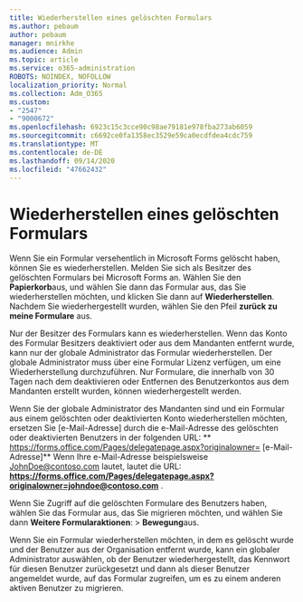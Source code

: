 ```yaml
---
title: Wiederherstellen eines gelöschten Formulars
ms.author: pebaum
author: pebaum
manager: mnirkhe
ms.audience: Admin
ms.topic: article
ms.service: o365-administration
ROBOTS: NOINDEX, NOFOLLOW
localization_priority: Normal
ms.collection: Adm_O365
ms.custom:
- "2547"
- "9000672"
ms.openlocfilehash: 6923c15c3cce90c98ae79181e978fba273ab6059
ms.sourcegitcommit: c6692ce0fa1358ec3529e59ca0ecdfdea4cdc759
ms.translationtype: MT
ms.contentlocale: de-DE
ms.lasthandoff: 09/14/2020
ms.locfileid: "47662432"
---
```

# <a name="restore-a-deleted-form"></a>Wiederherstellen eines gelöschten Formulars

Wenn Sie ein Formular versehentlich in Microsoft Forms gelöscht haben, können Sie es wiederherstellen. Melden Sie sich als Besitzer des gelöschten Formulars bei Microsoft Forms an. Wählen Sie den **Papierkorb**aus, und wählen Sie dann das Formular aus, das Sie wiederherstellen möchten, und klicken Sie dann auf **Wiederherstellen**. Nachdem Sie wiederhergestellt wurden, wählen Sie den Pfeil **zurück zu meine Formulare** aus.

Nur der Besitzer des Formulars kann es wiederherstellen. Wenn das Konto des Formular Besitzers deaktiviert oder aus dem Mandanten entfernt wurde, kann nur der globale Administrator das Formular wiederherstellen. Der globale Administrator muss über eine Formular Lizenz verfügen, um eine Wiederherstellung durchzuführen. Nur Formulare, die innerhalb von 30 Tagen nach dem deaktivieren oder Entfernen des Benutzerkontos aus dem Mandanten erstellt wurden, können wiederhergestellt werden.

Wenn Sie der globale Administrator des Mandanten sind und ein Formular aus einem gelöschten oder deaktivierten Konto wiederherstellen möchten, ersetzen Sie [e-Mail-Adresse] durch die e-Mail-Adresse des gelöschten oder deaktivierten Benutzers in der folgenden URL: ** https://forms.office.com/Pages/delegatepage.aspx?originalowner= [e-Mail-Adresse]** Wenn Ihre e-Mail-Adresse beispielsweise JohnDoe@contoso.com lautet, lautet die URL: **https://forms.office.com/Pages/delegatepage.aspx?originalowner=johndoe@contoso.com** . 

Wenn Sie Zugriff auf die gelöschten Formulare des Benutzers haben, wählen Sie das Formular aus, das Sie migrieren möchten, und wählen Sie dann **Weitere Formularaktionen**:  >  **Bewegung**aus.

Wenn Sie ein Formular wiederherstellen möchten, in dem es gelöscht wurde und der Benutzer aus der Organisation entfernt wurde, kann ein globaler Administrator auswählen, ob der Benutzer wiederhergestellt, das Kennwort für diesen Benutzer zurückgesetzt und dann als dieser Benutzer angemeldet wurde, auf das Formular zugreifen, um es zu einem anderen aktiven Benutzer zu migrieren. 